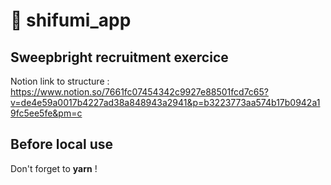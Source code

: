 # 👾 shifumi_app
## Sweepbright recruitment exercice

Notion link to structure : https://www.notion.so/7661fc07454342c9927e88501fcd7c65?v=de4e59a0017b4227ad38a848943a2941&p=b3223773aa574b17b0942a19fc5ee5fe&pm=c

## Before local use

Don't forget to **yarn** !
